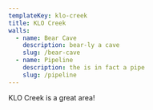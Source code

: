 ```yaml
---
templateKey: klo-creek
title: KLO Creek
walls:
  - name: Bear Cave
    description: bear-ly a cave
    slug: /bear-cave
  - name: Pipeline
    description: the is in fact a pipe
    slug: /pipeline
---
```


KLO Creek is a great area!

